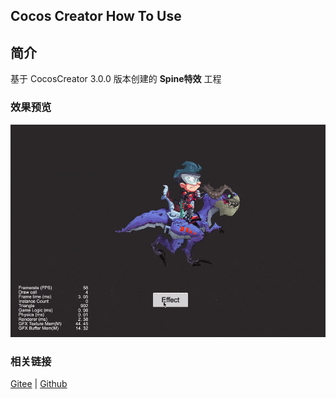 ## Cocos Creator How To Use

## 简介

基于 CocosCreator 3.0.0 版本创建的 **Spine特效** 工程

### 效果预览
![image](../../gif/202203/2022030223.gif)

### 相关链接
[Gitee](https://gitee.com/mirrors_cocos-creator/test-cases-3d/tree/v3.0/assets/cases/spine) | [Github](https://github.com/cocos-creator/test-cases-3d/tree/v3.0/assets/cases/spine)
